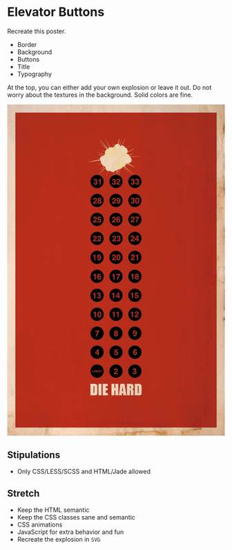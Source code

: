 # Elevator Buttons

Recreate this poster.
  * Border
  * Background
  * Buttons
  * Title
  * Typography

At the top, you can either add your own explosion or leave it out.
Do not worry about the textures in the background. Solid colors are fine.

![Elevator Buttons](./min13.jpg)

## Stipulations

* Only CSS/LESS/SCSS and HTML/Jade allowed

## Stretch

* Keep the HTML semantic
* Keep the CSS classes sane and semantic
* CSS animations
* JavaScript for extra behavior and fun
* Recreate the explosion in `SVG`
